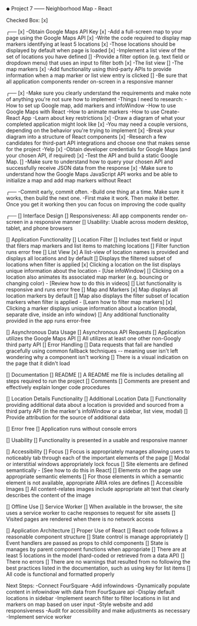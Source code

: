 ⬥ Project 7 —— Neighborhood Map - React

Checked Box: [x]

╭── <Dev Strategy>
[x]  -Obtain Google Maps API Key
[x]  -Add a full-screen map to your page using the Google Maps API
[x]  -Write the code required to display map markers identifying at least 5 locations
[x]    -Those locations should be displayed by default when page is loaded
[x]  -Implement a list view of the set of locations you have defined
[]  -Provide a filter option (e.g. text field or dropdown menu) that uses an input to filter both
  [x]  -The list view
  []  -The map markers
[x]  -Add functionality using third-party APIs to provide information when a map marker or list view entry is clicked
[]  -Be sure that all application components render on-screen in a responsive manner

╭── <How to Approach Complex Projects>
[x]  -Make sure you clearly  understand the requirements and make note of anything you're not sure how to implement
      -Things I need to research:
        -How to set up Google map, add markers and infoWindow
        -How to use Google Maps with React
        -How to animate markers
        -How to use Create-React App
        -Learn about key restrictions
[x]  -Draw a diagram of what your completed application might look like
[x]    -You may need a couple versions, depending on the behavior you're trying to implement
[x]  -Break your diagram into a structure of React components
[x]  -Research a few candidates for third-part API integrations and choose one that makes sense for the project
        -Yelp
[x]  -Obtain developer credentials for Google Maps (and your chosen API, if required)
[x]  -Test the API and build a static Google Map.
[]    -Make sure to understand how to query your chosen API and successfully receive JSON data from the response
[x]    -Make sure to understand how the Google Maps JavaScript API works and be able to initialize a map and add map markers without React

╭── <Start Building>
  -Commit early, commit often.
  -Build one thing at a time. Make sure it works, then build the next one.
  -First make it work. Then make it better. Once you get it working then you can focus on improving the code quality

╭── <Rubric>
[] Interface Design
[]    Responsiveness: All app components render on-screen in a responsive manner
[]    Usability: Usable across modern desktop, tablet, and phone browsers

[]  Application Functionality
[]    Location Filter
[]      Includes text field or input that filers map markers and list items to matching locations
[]        Filter function runs error free
[]    List View
[x]        A list-view of location names is provided and displays all locations and by default
[]        Displays the filtered subset of locations when filter is applied
[x]        Clicking a location on the list displays unique information about the location - [Use infoWindow]
[]          Clicking on a location also animates its associated map marker (e.g. bouncing or changing color) - [Review how to do this in videos]
[]        List functionality is responsive and runs error free
[]    Map and Markers
[x]      Map displays all location markers by default
[]        Map also displays the filter subset of location markers when filter is applied - [Learn how to filter map markers]
[x]        Clicking a marker displays unique information about a location (modal, separate dive, inside an info window)
[]      Any additional functionality provided in the app runs error-free

[]  Asynchronous Data Usage
[]    Asynchronous API Requests
[]      Application utilizes the Google Maps API
[]      All utilizes at least one other non-Googly third party API
[]    Error Handling
[]      Data requests that fail are handled gracefully using common fallback techniques -- meaning user isn't left wondering why a component isn't working
[]      There is a visual indication on the page that it didn't load

[]  Documentation
[]    README
[]      A README me file is includes detailing all steps required to run the project
[]    Comments
[]      Comments are present and effectively explain longer code procedures

[]  Location Details Functionality
[]    Additional Location Data
[]      Functionality providing additional data about a location is provided and sourced from a third party API (in the marker's infoWindow or a sidebar, list view, modal)
[]      Provide attribution for the source of additional data

[]  Error free
[]    Application runs without console errors

[]  Usability
[]    Functionality is presented in a usable and responsive manner

[]  Accessibility
[]    Focus
[]      Focus is appropriately manages allowing users to noticeably tab through each of the important elements of the page
[]      Modal or interstitial windows appropriately lock focus
[]    Site elements are defined semantically - [See how to do this in React]
[]      Elements on the page use appropriate semantic elements
[]      For those elements in which a semantic element is not available, appropriate ARIA roles are defines
[]  Accessible Images
[]    All content-relates images include appropriate alt text that clearly describes the content of the image

[]  Offline Use
[]    Service Worker
[]      When available in the browser, the site uses a service worker to cache responses to request for site assets
[]      Visited pages are rendered when there is no network access

[]  Application Architecture
[]    Proper Use of React
[]      React code follows a reasonable component structure
[]      State control is manage appropriately
[]        Event handlers are passed as props to child components
[]        State is manages by parent component functions when appropriate
[]      There are at least 5 locations in the model (hard-coded or retrieved from a data API)
[]      There no errors
[]      There are no warnings that resulted from no following the best practices listed in the documentation, such as using key for list items
[]      All code is functional and formatted properly

Next Steps:
-Connect FourSquare
-Add infowindows
-Dynamically populate content in infowindow with data from FourSquare api
-Display default locations in sidebar
-Implement search filter to filter locations in list and markers on map based on user input
-Style website and add responsiveness
-Audit for accessibility and make adjustments as necessary
-Implement service worker
